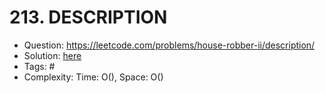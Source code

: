 # 213. DESCRIPTION

* Question: https://leetcode.com/problems/house-robber-ii/description/ 
* Solution: [here](Solution.java) 
* Tags: # 
* Complexity: Time: O(), Space: O()
